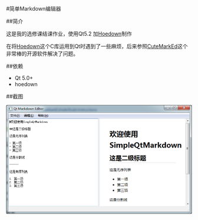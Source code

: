 #简单Markdown编辑器

[Hoedown]:https://github.com/hoedown/hoedown
[CuteMarkEd]:https://github.com/cloose/CuteMarkEd

##简介

这是我的选修课结课作业，使用Qt5.2 加[Hoedown]制作

在将[Hoedown]这个C库运用到Qt时遇到了一些麻烦，后来参照[CuteMarkEd]这个非常棒的开源软件解决了问题。

##依赖

- Qt 5.0+
- hoedown

##截图

![截图](screenshot.png)